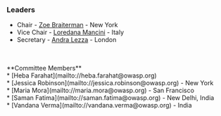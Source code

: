 ### Leaders
* Chair - [Zoe Braiterman](mailto://zoe.braiterman@owasp.org) - New York
* Vice Chair - [Loredana Mancini](mailto://loredana.mancini@owasp.org) - Italy
* Secretary - [Andra Lezza](mailto://andra.lezza@owasp.org) - London
<br>
<br>
**Committee Members**
<br>* [Heba Farahat](mailto://heba.farahat@owasp.org)
<br>* [Jessica Robinson](mailto://jessica.robinson@owasp.org) - New York
<br>* [Maria Mora](mailto://maria.mora@owasp.org) - San Francisco
<br>* [Saman Fatima](mailto://saman.fatima@owasp.org) - New Delhi, India
<br>* [Vandana Verma](mailto://vandana.verma@owasp.org) - India

